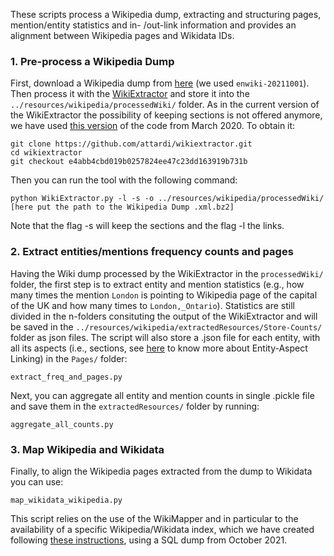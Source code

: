 These scripts process a Wikipedia dump, extracting and structuring pages, mention/entity statistics and in- /out-link information and provides an alignment between Wikipedia pages and Wikidata IDs.


### 1. Pre-process a Wikipedia Dump

First, download a Wikipedia dump from [here](https://dumps.wikimedia.org/enwiki/) (we used `enwiki-20211001`). Then process it with the [WikiExtractor](http://medialab.di.unipi.it/wiki/Wikipedia_Extractor) and store it into the `../resources/wikipedia/processedWiki/` folder. As in the current version of the WikiExtractor the possibility of keeping sections is not offered anymore, we have used [this version](https://github.com/attardi/wikiextractor/tree/e4abb4cbd019b0257824ee47c23dd163919b731b) of the code from March 2020. To obtain it:

```
git clone https://github.com/attardi/wikiextractor.git
cd wikiextractor
git checkout e4abb4cbd019b0257824ee47c23dd163919b731b 
```

Then you can run the tool with the following command:

```
python WikiExtractor.py -l -s -o ../resources/wikipedia/processedWiki/ [here put the path to the Wikipedia Dump .xml.bz2]
```

Note that the flag -s will keep the sections and the flag -l the links.

### 2. Extract entities/mentions frequency counts and pages

Having the Wiki dump processed by the WikiExtractor in the `processedWiki/` folder, the first step is to extract entity and mention statistics (e.g., how many times the mention `London` is pointing to Wikipedia page of the capital of the UK and how many times to `London,_Ontario`). Statistics are still divided in the n-folders consituting the output of the WikiExtractor and will be saved in the `../resources/wikipedia/extractedResources/Store-Counts/` folder as json files. The script will also store a .json file for each entity, with all its aspects (i.e., sections, see [here](https://madoc.bib.uni-mannheim.de/49596/1/EAL.pdf) to know more about Entity-Aspect Linking) in the `Pages/` folder:

```
extract_freq_and_pages.py
```

Next, you can aggregate all entity and mention counts in single .pickle file and save them in the `extractedResources/` folder by running:
```
aggregate_all_counts.py
```
### 3. Map Wikipedia and Wikidata

Finally, to align the Wikipedia pages extracted from the dump to Wikidata you can use:
```
map_wikidata_wikipedia.py
```
This script relies on the use of the WikiMapper and in particular to the availability of a specific Wikipedia/Wikidata index, which we have created following [these instructions](https://github.com/jcklie/wikimapper#create-your-own-index), using a SQL dump from October 2021.
